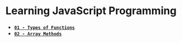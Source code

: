 # **Learning JavaScript Programming**

- [**`01 - Types of Functions`**](01-TypeOfFunctions.js)
- [**`02 - Array Methods`**](02-ArrayMethods.js)
